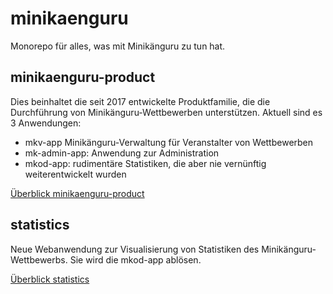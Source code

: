 # minikaenguru

Monorepo für alles, was mit Minikänguru zu tun hat.

## minikaenguru-product

Dies beinhaltet die seit 2017 entwickelte Produktfamilie, die die Durchführung von Minikänguru-Wettbewerben unterstützen.
Aktuell sind es 3 Anwendungen:

- mkv-app Minikänguru-Verwaltung für Veranstalter von Wettbewerben
- mk-admin-app: Anwendung zur Administration
- mkod-app: rudimentäre Statistiken, die aber nie vernünftig weiterentwickelt wurden

[Überblick minikaenguru-product](./minikaenguru-product/README.md)

## statistics

Neue Webanwendung zur Visualisierung von Statistiken des Minikänguru-Wettbewerbs. Sie wird die mkod-app ablösen.

[Überblick statistics](./statistics/README.adoc)